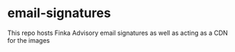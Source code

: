 # email-signatures

This repo hosts Finka Advisory email signatures as well as acting as a CDN for the images
